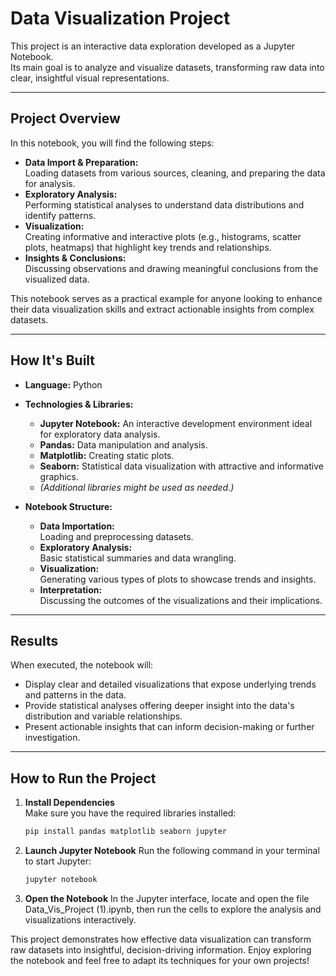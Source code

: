 # Data Visualization Project

This project is an interactive data exploration developed as a Jupyter Notebook.  
Its main goal is to analyze and visualize datasets, transforming raw data into clear, insightful visual representations.

---

## Project Overview

In this notebook, you will find the following steps:
- **Data Import & Preparation:**  
  Loading datasets from various sources, cleaning, and preparing the data for analysis.
- **Exploratory Analysis:**  
  Performing statistical analyses to understand data distributions and identify patterns.
- **Visualization:**  
  Creating informative and interactive plots (e.g., histograms, scatter plots, heatmaps) that highlight key trends and relationships.
- **Insights & Conclusions:**  
  Discussing observations and drawing meaningful conclusions from the visualized data.

This notebook serves as a practical example for anyone looking to enhance their data visualization skills and extract actionable insights from complex datasets.

---

## How It's Built

- **Language:** Python  
- **Technologies & Libraries:**
  - **Jupyter Notebook:** An interactive development environment ideal for exploratory data analysis.
  - **Pandas:** Data manipulation and analysis.
  - **Matplotlib:** Creating static plots.
  - **Seaborn:** Statistical data visualization with attractive and informative graphics.
  - *(Additional libraries might be used as needed.)*

- **Notebook Structure:**
  - **Data Importation:**  
    Loading and preprocessing datasets.
  - **Exploratory Analysis:**  
    Basic statistical summaries and data wrangling.
  - **Visualization:**  
    Generating various types of plots to showcase trends and insights.
  - **Interpretation:**  
    Discussing the outcomes of the visualizations and their implications.

---

## Results

When executed, the notebook will:
- Display clear and detailed visualizations that expose underlying trends and patterns in the data.
- Provide statistical analyses offering deeper insight into the data's distribution and variable relationships.
- Present actionable insights that can inform decision-making or further investigation.

---

## How to Run the Project

1. **Install Dependencies**  
   Make sure you have the required libraries installed:

   ```bash
   pip install pandas matplotlib seaborn jupyter

2. **Launch Jupyter Notebook**
   Run the following command in your terminal to start Jupyter:

   ```bash
   jupyter notebook
3. **Open the Notebook**
   In the Jupyter interface, locate and open the file Data_Vis_Project (1).ipynb, then run the cells to explore the analysis and visualizations interactively.

This project demonstrates how effective data visualization can transform raw datasets into insightful, decision-driving information. Enjoy exploring the notebook and feel free to adapt its techniques for your own projects!

